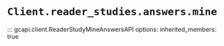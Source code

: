 # `Client.reader_studies.answers.mine`

::: gcapi.client.ReaderStudyMineAnswersAPI
    options:
        inherited_members: true
